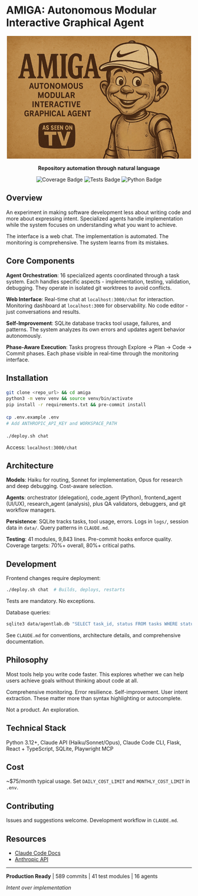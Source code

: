 # AMIGA: Autonomous Modular Interactive Graphical Agent

<p align="center">
  <img src="static/img/logo.png" alt="AMIGA Logo" width="500"/>
</p>

<p align="center">
  <strong>Repository automation through natural language</strong>
</p>

<p align="center">
  <img src="https://img.shields.io/badge/coverage-70%25-yellow?style=flat-square" alt="Coverage Badge"/>
  <img src="https://img.shields.io/badge/tests-passing-brightgreen?style=flat-square" alt="Tests Badge"/>
  <img src="https://img.shields.io/badge/python-3.12%2B-blue?style=flat-square" alt="Python Badge"/>
</p>

## Overview

An experiment in making software development less about writing code and more about expressing intent. Specialized agents handle implementation while the system focuses on understanding what you want to achieve.

The interface is a web chat. The implementation is automated. The monitoring is comprehensive. The system learns from its mistakes.

## Core Components

**Agent Orchestration**: 16 specialized agents coordinated through a task system. Each handles specific aspects - implementation, testing, validation, debugging. They operate in isolated git worktrees to avoid conflicts.

**Web Interface**: Real-time chat at `localhost:3000/chat` for interaction. Monitoring dashboard at `localhost:3000` for observability. No code editor - just conversations and results.

**Self-Improvement**: SQLite database tracks tool usage, failures, and patterns. The system analyzes its own errors and updates agent behavior autonomously.

**Phase-Aware Execution**: Tasks progress through Explore → Plan → Code → Commit phases. Each phase visible in real-time through the monitoring interface.

## Installation

```bash
git clone <repo_url> && cd amiga
python3 -m venv venv && source venv/bin/activate
pip install -r requirements.txt && pre-commit install

cp .env.example .env
# Add ANTHROPIC_API_KEY and WORKSPACE_PATH

./deploy.sh chat
```

Access: `localhost:3000/chat`

## Architecture

**Models**: Haiku for routing, Sonnet for implementation, Opus for research and deep debugging. Cost-aware selection.

**Agents**: orchestrator (delegation), code_agent (Python), frontend_agent (UI/UX), research_agent (analysis), plus QA validators, debuggers, and git workflow managers.

**Persistence**: SQLite tracks tasks, tool usage, errors. Logs in `logs/`, session data in `data/`. Query patterns in `CLAUDE.md`.

**Testing**: 41 modules, 9,843 lines. Pre-commit hooks enforce quality. Coverage targets: 70%+ overall, 80%+ critical paths.

## Development

Frontend changes require deployment:
```bash
./deploy.sh chat  # Builds, deploys, restarts
```

Tests are mandatory. No exceptions.

Database queries:
```bash
sqlite3 data/agentlab.db "SELECT task_id, status FROM tasks WHERE status='running';"
```

See `CLAUDE.md` for conventions, architecture details, and comprehensive documentation.

## Philosophy

Most tools help you write code faster. This explores whether we can help users achieve goals without thinking about code at all.

Comprehensive monitoring. Error resilience. Self-improvement. User intent extraction. These matter more than syntax highlighting or autocomplete.

Not a product. An exploration.

## Technical Stack

Python 3.12+, Claude API (Haiku/Sonnet/Opus), Claude Code CLI, Flask, React + TypeScript, SQLite, Playwright MCP

## Cost

~$75/month typical usage. Set `DAILY_COST_LIMIT` and `MONTHLY_COST_LIMIT` in `.env`.

## Contributing

Issues and suggestions welcome. Development workflow in `CLAUDE.md`.

## Resources

- [Claude Code Docs](https://docs.claude.com/claude-code)
- [Anthropic API](https://docs.anthropic.com/)

---

**Production Ready** | 589 commits | 41 test modules | 16 agents

*Intent over implementation*
